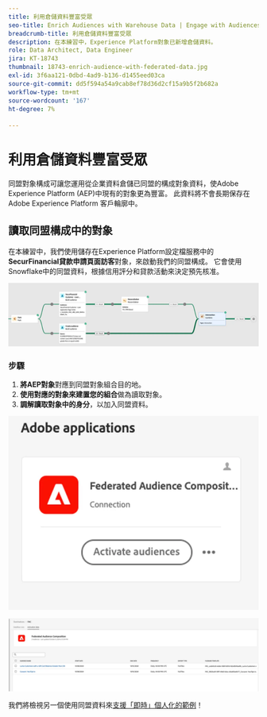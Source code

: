 ```yaml
---
title: 利用倉儲資料豐富受眾
seo-title: Enrich Audiences with Warehouse Data | Engage with Audiences from your Data Warehouse using Federated Audience Composition
breadcrumb-title: 利用倉儲資料豐富受眾
description: 在本練習中，Experience Platform對象已新增倉儲資料。
role: Data Architect, Data Engineer
jira: KT-18743
thumbnail: 18743-enrich-audience-with-federated-data.jpg
exl-id: 3f6aa121-0dbd-4ad9-b136-d1455eed03ca
source-git-commit: dd5f594a54a9cab8ef78d36d2cf15a9b5f2b682a
workflow-type: tm+mt
source-wordcount: '167'
ht-degree: 7%

---
```


# 利用倉儲資料豐富受眾

同盟對象構成可讓您運用從企業資料倉儲已同盟的構成對象資料，使Adobe Experience Platform (AEP)中現有的對象更為豐富。 此資料將不會長期保存在 Adobe Experience Platform 客戶輪廓中。

## 讀取同盟構成中的對象

在本練習中，我們使用儲存在Experience Platform設定檔服務中的&#x200B;**SecurFinancial貸款申請頁面訪客**&#x200B;對象，來啟動我們的同盟構成。 它會使用Snowflake中的同盟資料，根據信用評分和貸款活動來決定預先核准。

![federated-composition-example](assets/snowflake-preapproval.png)

### 步驟

1. **將AEP對象**&#x200B;對應到同盟對象組合目的地。
2. **使用對應的對象來建置您的組合**&#x200B;做為讀取對象。
3. **調解讀取對象中的身分**，以加入同盟資料。

![federated-method-1-1](assets/federated-method-1-1.png)

![federated-method-1-2](assets/federated-method-1-2.png)

我們將檢視另一個使用同盟資料來[支援「即時」個人化的範例](deliver-in-the-moment-personalization.md)！
